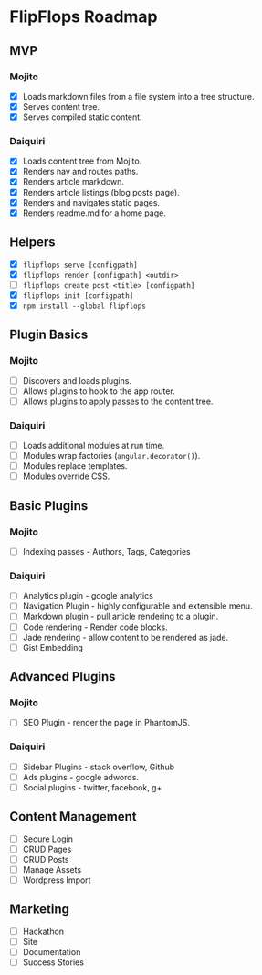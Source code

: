 # FlipFlops Roadmap

## MVP

### Mojito

* [X] Loads markdown files from a file system into a tree structure.
* [X] Serves content tree.
* [X] Serves compiled static content.

### Daiquiri

* [X] Loads content tree from Mojito.
* [X] Renders nav and routes paths.
* [X] Renders article markdown.
* [X] Renders article listings (blog posts page).
* [X] Renders and navigates static pages.
* [X] Renders readme.md for a home page.

## Helpers

* [X] `flipflops serve [configpath]`
* [X] `flipflops render [configpath] <outdir>`
* [ ] `flipflops create post <title> [configpath]`
* [X] `flipflops init [configpath]`
* [X] `npm install --global flipflops`

## Plugin Basics

### Mojito

* [ ] Discovers and loads plugins.
* [ ] Allows plugins to hook to the app router.
* [ ] Allows plugins to apply passes to the content tree.

### Daiquiri

* [ ] Loads additional modules at run time.
* [ ] Modules wrap factories (`angular.decorator()`).
* [ ] Modules replace templates.
* [ ] Modules override CSS.

## Basic Plugins

### Mojito

* [ ] Indexing passes - Authors, Tags, Categories

### Daiquiri

* [ ] Analytics plugin - google analytics
* [ ] Navigation Plugin - highly configurable and extensible menu.
* [ ] Markdown plugin - pull article rendering to a plugin.
* [ ] Code rendering - Render code blocks.
* [ ] Jade rendering - allow content to be rendered as jade.
* [ ] Gist Embedding

## Advanced Plugins

### Mojito

* [ ] SEO Plugin - render the page in PhantomJS.

### Daiquiri

* [ ] Sidebar Plugins - stack overflow, Github
* [ ] Ads plugins - google adwords.
* [ ] Social plugins - twitter, facebook, g+

## Content Management

* [ ] Secure Login
* [ ] CRUD Pages
* [ ] CRUD Posts
* [ ] Manage Assets
* [ ] Wordpress Import

## Marketing

* [ ] Hackathon
* [ ] Site
* [ ] Documentation
* [ ] Success Stories
